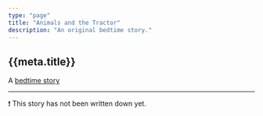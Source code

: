 ```yaml
---
type: "page"
title: "Animals and the Tractor"
description: "An original bedtime story."
---
```


## {{meta.title}}

A [bedtime story](/bedtime-stories)

---

:exclamation: This story has not been written down yet.

<!-- Once upon a time...

The end. -->